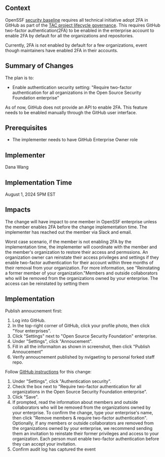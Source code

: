 ## Context
OpenSSF [security baseline](https://github.com/ossf/tac/blob/main/process/security_baseline.md#security-baseline---once-sandbox) requires all technical initiative adopt 2FA in GitHub as part of the [TAC project lifecycle governance](https://github.com/ossf/tac/blob/main/process/project-lifecycle.md#sandbox). 
This requires GitHub two-factor authentication(2FA) to be enabled in the enterprise account to enable 2FA by default for all the organizations and repositories. 

Currently, 2FA is not enabled by default for a few organizations, event though maintainers have enabled 2FA in their accounts. 

## Summary of Changes
The plan is to: 
* Enable authentication security setting: "Require two-factor authentication for all organizations in the Open Source Security Foundation enterprise" 

As of now, GitHub does not provide an API to enable 2FA. This feature needs to be enabled manually through the GitHub user interface.

## Prerequisites
* The implementer needs to have GitHub Enterprise Owner role

## Implementer
Dana Wang

## Implementation Time
August 1, 2024 5PM EST

## Impacts 
The change will have impact to one member in OpenSSF enterprise unless the member enables 2FA before the change implementation time. The implementer has reached out the member via Slack and email. 

Worst case scenario, if the member is not enabling 2FA by the implementation time, the implementer will coordinate with the member and the member's organization to restore their access and permssions. 
An organization owner can reinstate their access privileges and settings if they enable two-factor authentication for their account within three months of their removal from your organization.
For more information, see "Reinstating a former member of your organization."Members and outside collaborators who will be removed from the organizations owned by your enterprise. The access can be reinstated by setting them  

## Implementation
Publish annoucnement first:
1. Log into GitHub.
2. In the top-right corner of GitHub, click your profile photo, then click "Your enterprises".
3. Click "Settings" next to "Open Source Security Foundation" enterprise.
4. Under "Settings", click "Annoucement".
5. Fill in all the informaiton as shown in screenshot, then click "Publish Annoucement"
6. Verify annoucnement published by nvigaeting to personal forked staff repo.

Follow [GitHub instructions](https://docs.github.com/en/enterprise-cloud@latest/admin/enforcing-policies/enforcing-policies-for-your-enterprise/enforcing-policies-for-security-settings-in-your-enterprise#requiring-two-factor-authentication-for-organizations-in-your-enterprise-account) for this change:
   
1. Under "Settings", click "Authentication security".
2. Check the box next to  "Require two-factor authentication for all organizations in the Open Source Security Foundation enterprise".
3. Click "Save".
4. If prompted, read the information about members and outside collaborators who will be removed from the organizations owned by your enterprise.
To confirm the change, type your enterprise's name, then click "Remove members & require two-factor authentication".
Optionally, if any members or outside collaborators are removed from the organizations owned by your enterprise,
we recommend sending them an invitation to reinstate their former privileges and access to your organization. Each person must enable two-factor authentication before they can accept your invitation.
5. Confirm audit log has captured the event 
